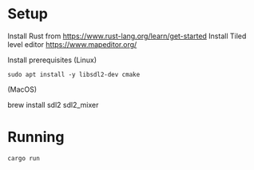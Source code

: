 # Setup

Install Rust from <https://www.rust-lang.org/learn/get-started>
Install Tiled level editor <https://www.mapeditor.org/>

Install prerequisites (Linux)

    sudo apt install -y libsdl2-dev cmake

(MacOS)

   brew install sdl2 sdl2_mixer

# Running

    cargo run
